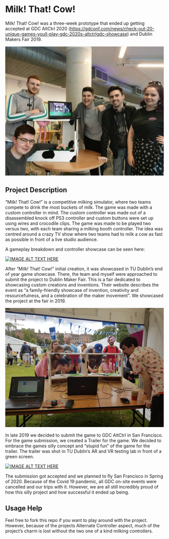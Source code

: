 # Milk! That! Cow!
Milk! That! Cow! was a three-week prototype that ended up getting accepted at GDC AltCtrl 2020 (https://gdconf.com/news/check-out-20-unique-games-youll-play-gdc-2020s-altctrlgdc-showcase) and Dublin Makers Fair 2019.

![alt text](Images/Milk!That!Cow!TeamPhoto.jpg)

## Project Description
“Milk! That! Cow!” is a competitive milking simulator, where two teams compete to drink the most buckets of milk. The game was made with a custom controller in mind. The custom controller was made out of a disassembled knock off PS3 controller and custom buttons were set up using wires and crocodile clips. The game was made to be played two versus two, with each team sharing a milking booth controller. The idea was centred around a crazy TV show where two teams had to milk a cow as fast as possible in front of a live studio audience.

A gameplay breakdown and controller showcase can be seen here:

[![IMAGE ALT TEXT HERE](https://img.youtube.com/vi/h1Phyi8j91w/0.jpg)](https://www.youtube.com/watch?v=h1Phyi8j91w "Milk! That! Cow! Mechanics Tutorial")


After “Milk! That! Cow!” initial creation, it was showcased in TU Dublin’s end of year game showcase. There, the team and myself were approached to submit the project to Dublin Maker Fair. This is a fair dedicated to showcasing custom creations and inventions. Their website describes the event as “a family-friendly showcase of invention, creativity and resourcefulness, and a celebration of the maker movement”. We showcased the project at the fair in 2019.

![alt text](Images/DublinMakerFair-20193.jpg)

In late 2019 we decided to submit the game to GDC AltCtrl in San Francisco. For the game submission, we created a Trailer for the game. We decided to embrace the games silly concept and “stupid fun” of the game for the trailer. The trailer was shot in TU Dublin’s AR and VR testing lab in front of a green screen.

[![IMAGE ALT TEXT HERE](https://img.youtube.com/vi/Hv0y5GdfMD8/0.jpg)](https://www.youtube.com/watch?v=Hv0y5GdfMD8 "Milk! That! Cow! Commercial")

The submission got accepted and we planned to fly San Francisco in Spring of 2020. Because of the Covid 19 pandemic, all GDC on-site events were cancelled and our trips with it. However, we are all still incredibly proud of how this silly project and how successful it ended up being.

## Usage Help
Feel free to fork this repo if you want to play around with the project. However, because of the projects Alternate Controller aspect, much of the project’s charm is lost without the two one of a kind milking controllers.
